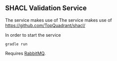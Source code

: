 ## SHACL Validation Service

The service makes use of The service makes use of https://github.com/TopQuadrant/shacl/

In order to start the service
```
gradle run
```

Requires [RabbitMQ](https://www.rabbitmq.com).